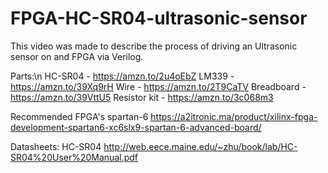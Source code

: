 # FPGA-HC-SR04-ultrasonic-sensor
This video was made to describe the process of driving an Ultrasonic sensor on and FPGA via Verilog.


Parts:\n
HC-SR04 - https://amzn.to/2u4oEbZ
LM339 - https://amzn.to/39Xq9rH
Wire - https://amzn.to/2T9CaTV
Breadboard - https://amzn.to/39VttU5
Resistor kit - https://amzn.to/3c068m3

Recommended FPGA's
spartan-6 https://a2itronic.ma/product/xilinx-fpga-development-spartan6-xc6slx9-spartan-6-advanced-board/


Datasheets:
HC-SR04
http://web.eece.maine.edu/~zhu/book/lab/HC-SR04%20User%20Manual.pdf
